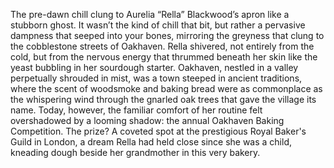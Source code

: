 The pre-dawn chill clung to Aurelia “Rella” Blackwood’s apron like a stubborn ghost.  It wasn’t the kind of chill that bit, but rather a pervasive dampness that seeped into your bones, mirroring the greyness that clung to the cobblestone streets of Oakhaven.  Rella shivered, not entirely from the cold, but from the nervous energy that thrummed beneath her skin like the yeast bubbling in her sourdough starter.  Oakhaven, nestled in a valley perpetually shrouded in mist, was a town steeped in ancient traditions, where the scent of woodsmoke and baking bread were as commonplace as the whispering wind through the gnarled oak trees that gave the village its name. Today, however, the familiar comfort of her routine felt overshadowed by a looming shadow: the annual Oakhaven Baking Competition.  The prize?  A coveted spot at the prestigious Royal Baker's Guild in London, a dream Rella had held close since she was a child, kneading dough beside her grandmother in this very bakery.
